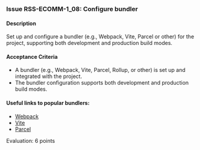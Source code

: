 ### Issue RSS-ECOMM-1_08: Configure bundler

#### Description
Set up and configure a bundler (e.g., Webpack, Vite, Parcel or other) for the project, supporting both development and production build modes.

#### Acceptance Criteria
- A bundler (e.g., Webpack, Vite, Parcel, Rollup, or other) is set up and integrated with the project.
- The bundler configuration supports both development and production build modes.

#### Useful links to popular bundlers:
- [Webpack](https://webpack.js.org/)
- [Vite](https://vitejs.dev/)
- [Parcel](https://parceljs.org/)

Evaluation: 6 points